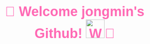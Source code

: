 <div align="center">
  <h1 style="font-family: 'Comic Sans MS', cursive, sans-serif; font-size: 36px; color: #FF69B4;">
    🌟 Welcome jongmin's Github!  <img src="https://raw.githubusercontent.com/Tarikul-Islam-Anik/Animated-Fluent-Emojis/master/Emojis/Animals/Whale.png" alt="Whale" width="50" height="50" />🌟
  </h1>
</div>

